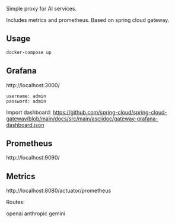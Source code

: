 Simple proxy for AI services.

Includes metrics and prometheus. Based on spring cloud gateway.


## Usage

```bash
docker-compose up
```

## Grafana

http://localhost:3000/

```
username: admin
password: admin
```

Import dashboard:
https://github.com/spring-cloud/spring-cloud-gateway/blob/main/docs/src/main/asciidoc/gateway-grafana-dashboard.json


## Prometheus

http://localhost:9090/


## Metrics

http://localhost:8080/actuator/prometheus


Routes:

openai
anthropic
gemini

